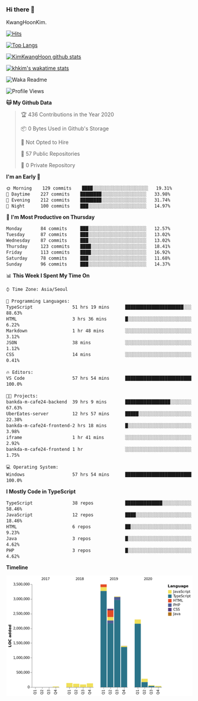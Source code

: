 ### Hi there 👋

KwangHoonKim.

[![Hits](https://hits.seeyoufarm.com/api/count/incr/badge.svg?url=https%3A%2F%2Fgithub.com%2Frhkdgns95)](https://hits.seeyoufarm.com)  

[![Top Langs](https://github-readme-stats.vercel.app/api/top-langs/?username=rhkdgns95&layout=compact)](https://github.com/anuraghazra/github-readme-stats)   

[![KimKwangHoon github stats](https://github-readme-stats.vercel.app/api?username=rhkdgns95&show_icons=true)](https://github.com/anuraghazra/github-readme-stats)  

[![khkim's wakatime stats](https://github-readme-stats.vercel.app/api/wakatime?username=rhkdgns95)](https://github.com/anuraghazra/github-readme-stats)

<!--
**rhkdgns95/rhkdgns95** is a ✨ _special_ ✨ repository because its `README.md` (this file) appears on your GitHub profile.

Here are some ideas to get you started:

- 🔭 I’m currently working on ...
- 🌱 I’m currently learning ...
- 👯 I’m looking to collaborate on ...
- 🤔 I’m looking for help with ...
- 💬 Ask me about ...
- 📫 How to reach me: ...
- 😄 Pronouns: ...
- ⚡ Fun fact: ...
-->



![Waka Readme](https://github.com/rhkdgns95/rhkdgns95/workflows/Waka%20Readme/badge.svg)
<!--START_SECTION:waka-->
![Profile Views](http://img.shields.io/badge/Profile%20Views-12-blue)

**🐱 My Github Data** 

> 🏆 436 Contributions in the Year 2020
 > 
> 📦 0 Bytes Used in Github's Storage 
 > 
> 🚫 Not Opted to Hire
 > 
> 📜 57 Public Repositories
 > 
> 🔑 0 Private Repository 
 > 
**I'm an Early 🐤** 

```text
🌞 Morning    129 commits    ████░░░░░░░░░░░░░░░░░░░░░   19.31% 
🌆 Daytime    227 commits    ████████░░░░░░░░░░░░░░░░░   33.98% 
🌃 Evening    212 commits    ████████░░░░░░░░░░░░░░░░░   31.74% 
🌙 Night      100 commits    ███░░░░░░░░░░░░░░░░░░░░░░   14.97%

```
📅 **I'm Most Productive on Thursday** 

```text
Monday       84 commits     ███░░░░░░░░░░░░░░░░░░░░░░   12.57% 
Tuesday      87 commits     ███░░░░░░░░░░░░░░░░░░░░░░   13.02% 
Wednesday    87 commits     ███░░░░░░░░░░░░░░░░░░░░░░   13.02% 
Thursday     123 commits    ████░░░░░░░░░░░░░░░░░░░░░   18.41% 
Friday       113 commits    ████░░░░░░░░░░░░░░░░░░░░░   16.92% 
Saturday     78 commits     ███░░░░░░░░░░░░░░░░░░░░░░   11.68% 
Sunday       96 commits     ███░░░░░░░░░░░░░░░░░░░░░░   14.37%

```


📊 **This Week I Spent My Time On** 

```text
⌚︎ Time Zone: Asia/Seoul

💬 Programming Languages: 
TypeScript               51 hrs 19 mins      ██████████████████████░░░   88.63% 
HTML                     3 hrs 36 mins       █░░░░░░░░░░░░░░░░░░░░░░░░   6.22% 
Markdown                 1 hr 48 mins        ░░░░░░░░░░░░░░░░░░░░░░░░░   3.12% 
JSON                     38 mins             ░░░░░░░░░░░░░░░░░░░░░░░░░   1.12% 
CSS                      14 mins             ░░░░░░░░░░░░░░░░░░░░░░░░░   0.41%

🔥 Editors: 
VS Code                  57 hrs 54 mins      █████████████████████████   100.0%

🐱‍💻 Projects: 
bankda-m-cafe24-backend  39 hrs 9 mins       █████████████████░░░░░░░░   67.63% 
UberEates-server         12 hrs 57 mins      █████░░░░░░░░░░░░░░░░░░░░   22.38% 
bankda-m-cafe24-frontend-2 hrs 18 mins       █░░░░░░░░░░░░░░░░░░░░░░░░   3.98% 
iframe                   1 hr 41 mins        ░░░░░░░░░░░░░░░░░░░░░░░░░   2.92% 
bankda-m-cafe24-frontend 1 hr                ░░░░░░░░░░░░░░░░░░░░░░░░░   1.75%

💻 Operating System: 
Windows                  57 hrs 54 mins      █████████████████████████   100.0%

```

**I Mostly Code in TypeScript** 

```text
TypeScript               38 repos            ██████████████░░░░░░░░░░░   58.46% 
JavaScript               12 repos            ████░░░░░░░░░░░░░░░░░░░░░   18.46% 
HTML                     6 repos             ██░░░░░░░░░░░░░░░░░░░░░░░   9.23% 
Java                     3 repos             █░░░░░░░░░░░░░░░░░░░░░░░░   4.62% 
PHP                      3 repos             █░░░░░░░░░░░░░░░░░░░░░░░░   4.62%

```


**Timeline**

![Chart not found](https://github.com/rhkdgns95/rhkdgns95/blob/master/charts/bar_graph.png) 


<!--END_SECTION:waka-->
